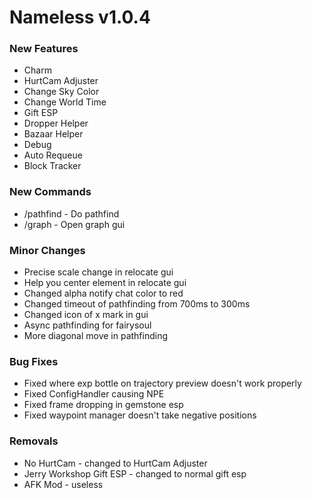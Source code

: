 # Nameless v1.0.4
### New Features
- Charm
- HurtCam Adjuster
- Change Sky Color
- Change World Time
- Gift ESP
- Dropper Helper
- Bazaar Helper
- Debug
- Auto Requeue
- Block Tracker
### New Commands
- /pathfind - Do pathfind
- /graph - Open graph gui
### Minor Changes
- Precise scale change in relocate gui
- Help you center element in relocate gui
- Changed alpha notify chat color to red
- Changed timeout of pathfinding from 700ms to 300ms
- Changed icon of x mark in gui
- Async pathfinding for fairysoul
- More diagonal move in pathfinding
### Bug Fixes
- Fixed where exp bottle on trajectory preview doesn't work properly
- Fixed ConfigHandler causing NPE
- Fixed frame dropping in gemstone esp
- Fixed waypoint manager doesn't take negative positions
### Removals
- No HurtCam - changed to HurtCam Adjuster
- Jerry Workshop Gift ESP - changed to normal gift esp
- AFK Mod - useless